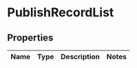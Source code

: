 
# PublishRecordList

## Properties
Name | Type | Description | Notes
------------ | ------------- | ------------- | -------------



